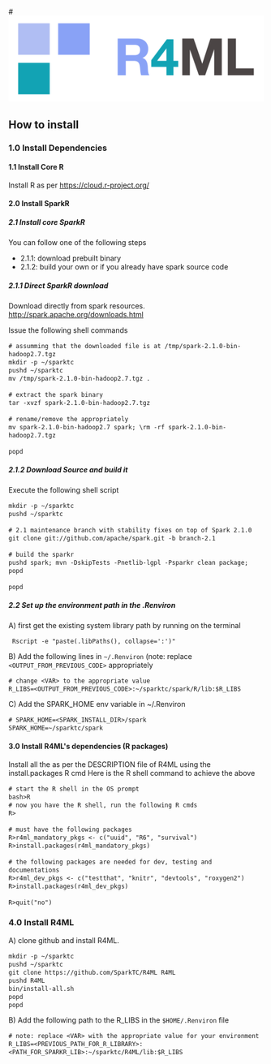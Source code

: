#<img src="../R4ML/inst/images/r4ml-logo.png" alt="R4ML Logo"/>

## __**How to install**__

### 1.0 __**Install Dependencies**__

#### 1.1 __**Install Core R**__

   Install R as per https://cloud.r-project.org/

#### 2.0 __**Install SparkR**__

##### 2.1 __**Install core SparkR**__

 You can follow one of the following steps 

  - 2.1.1: download prebuilt binary
  - 2.1.2: build your own or if you already have spark source code

##### 2.1.1 __**Direct SparkR download**__

   Download directly from spark resources. http://spark.apache.org/downloads.html

   Issue the following shell commands
   ```
   # assumming that the downloaded file is at /tmp/spark-2.1.0-bin-hadoop2.7.tgz
   mkdir -p ~/sparktc
   pushd ~/sparktc
   mv /tmp/spark-2.1.0-bin-hadoop2.7.tgz .

   # extract the spark binary 
   tar -xvzf spark-2.1.0-bin-hadoop2.7.tgz

   # rename/remove the appropriately
   mv spark-2.1.0-bin-hadoop2.7 spark; \rm -rf spark-2.1.0-bin-hadoop2.7.tgz

   popd
   ```
   

##### 2.1.2 __**Download Source and build it**__

   Execute the following shell script

   ```
   mkdir -p ~/sparktc
   pushd ~/sparktc

   # 2.1 maintenance branch with stability fixes on top of Spark 2.1.0
   git clone git://github.com/apache/spark.git -b branch-2.1

   # build the sparkr
   pushd spark; mvn -DskipTests -Pnetlib-lgpl -Psparkr clean package; popd

   popd
   ```

##### 2.2 __**Set up the environment path in the .Renviron**__

   A) first get the existing system library path by running on the terminal
   ```
    Rscript -e "paste(.libPaths(), collapse=':')"
   ```
   
   B) Add the following lines in `~/.Renviron` (note: replace `<OUTPUT_FROM_PREVIOUS_CODE>` appropriately
   ```
   # change <VAR> to the appropriate value
   R_LIBS=<OUTPUT_FROM_PREVIOUS_CODE>:~/sparktc/spark/R/lib:$R_LIBS
   ```

   C) Add the SPARK_HOME env variable in ~/.Renviron
   ```
   # SPARK_HOME=<SPARK_INSTALL_DIR>/spark
   SPARK_HOME=~/sparktc/spark
   ```

#### 3.0 __**Install R4ML's dependencies (R packages)**__

   Install all the as per the DESCRIPTION file of R4ML using the install.packages R cmd
   Here is the R shell command to achieve the above
   ```
   # start the R shell in the OS prompt
   bash>R
   # now you have the R shell, run the following R cmds
   R>

   # must have the following packages
   R>r4ml_mandatory_pkgs <- c("uuid", "R6", "survival")
   R>install.packages(r4ml_mandatory_pkgs)

   # the following packages are needed for dev, testing and documentations
   R>r4ml_dev_pkgs <- c("testthat", "knitr", "devtools", "roxygen2")
   R>install.packages(r4ml_dev_pkgs)

   R>quit("no")
   ```
  

### 4.0 __**Install R4ML**__

  A) clone github and install R4ML.

   ```
   mkdir -p ~/sparktc
   pushd ~/sparktc
   git clone https://github.com/SparkTC/R4ML R4ML
   pushd R4ML
   bin/install-all.sh
   popd
   popd
   ```

  B) Add the following path to the R_LIBS in the `$HOME/.Renviron` file

   ```
  # note: replace <VAR> with the appropriate value for your environment
  R_LIBS=<PREVIOUS_PATH_FOR_R_LIBRARY>:<PATH_FOR_SPARKR_LIB>:~/sparktc/R4ML/lib:$R_LIBS 
   ```
